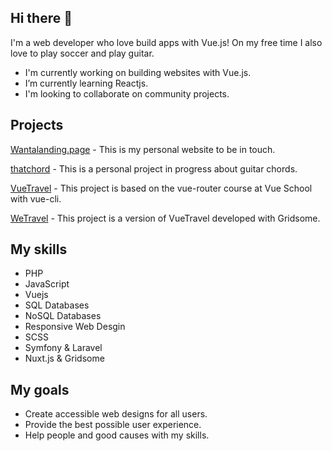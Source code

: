 ## Hi there 👋

I'm a web developer who love build apps with Vue.js! On my free time I also love to play soccer and play guitar.

- I'm currently working on building websites with Vue.js.
- I’m currently learning Reactjs.
- I'm looking to collaborate on community projects.

## Projects


[Wantalanding.page](https://wantalanding.page/) -
This is my personal website to be in touch.

[thatchord](https://thatchord.rocks/) -
This is a personal project in progress about guitar chords.

[VueTravel](https://vue-travel-7634c.firebaseapp.com/) -
This project is based on the vue-router course at Vue School with vue-cli.

[WeTravel](https://wetravel.netlify.app/) -
This project is a version of VueTravel developed with Gridsome.

## My skills

- PHP
- JavaScript
- Vuejs
- SQL Databases
- NoSQL Databases
- Responsive Web Desgin
- SCSS
- Symfony & Laravel
- Nuxt.js & Gridsome

## My goals

- Create accessible web designs for all users.
- Provide the best possible user experience.
- Help people and good causes with my skills.
